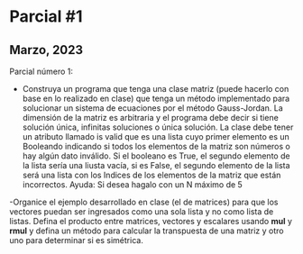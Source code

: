 # Parcial \#1
## Marzo, 2023
Parcial número 1:

- Construya un programa que tenga una clase matriz (puede hacerlo con base en lo realizado en clase) que tenga un método implementado para 
solucionar un sistema de ecuaciones por el método Gauss-Jordan. La dimensión de la matriz es arbitraria y el programa debe decir si tiene 
solución única, infinitas soluciones o única solución. La clase debe tener un atributo llamado is valid que es una lista cuyo primer elemento 
es un Booleando indicando si todos los elementos de la matriz son números o hay algún dato inválido. Si el booleano es True, el segundo elemento 
de la lista sería una liusta vacía, si es False, el segundo elemento de la lista será una lista con los Indices de los elementos de la matriz 
que están incorrectos. Ayuda: Si desea hagalo con un N máximo de 5

-Organice el ejemplo desarrollado en clase (el de matrices) para que los vectores puedan ser ingresados como una sola lista y no como lista de listas.
Defina el producto entre matrices, vectores y escalares usando __mul__ y __rmul__ y defina un método para calcular la transpuesta de una matriz y otro uno para
determinar si es simétrica.